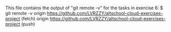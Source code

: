 This file contains the output of "git remote -v" for the tasks in exercise 6:
$ git remote -v
origin  https://github.com/LVRZZY/altschool-cloud-exercises-project (fetch)
origin  https://github.com/LVRZZY/altschool-cloud-exercises-project (push)
